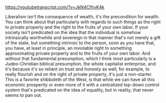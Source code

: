 https://youtubetranscript.com/?v=JkN4CfhvK4k

 Liberalism isn't the consequence of wealth, it's the precondition for wealth. You can think about that particularly with regards to such things as the right to private property and the right to the fruits of your own labor. If your society isn't predicated on the idea that the individual is somehow intrinsically worthwhile and sovereign in that manner that's not merely a gift of the state, but something intrinsic to the person, soon as you have that, you have, at least in principle, an inviolable right to something approximating private property and to the fruits of your own labor. And without that fundamental presumption, which I think most particularly is a Judeo-Christian biblical presumption, the whole capitalist enterprise, and it's because it's so reliant on trust and honesty as well, for example, to really flourish and on the right of private property, it's just a non-starter. This is a favorite shibboleth of the West, is that while we can have all this economic prosperity or even more of it with a centralized top-down control system that's predicated on the idea of equality, but in reality, that never seems to pan out.